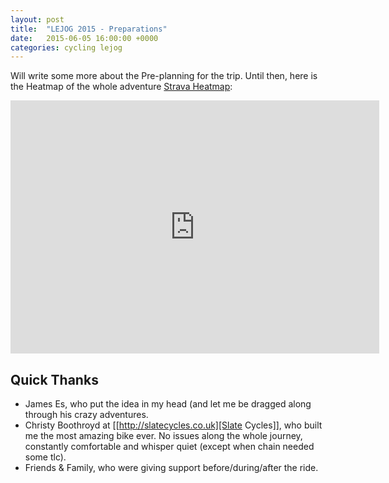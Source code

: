 ```yaml
---
layout: post
title:  "LEJOG 2015 - Preparations"
date:   2015-06-05 16:00:00 +0000
categories: cycling lejog
---
```


Will write some more about the Pre-planning for the trip. Until then, here is
the Heatmap of the whole adventure
[Strava Heatmap](https://www.strava.com/athletes/5681664/heatmaps/45d28579#5/55.67758/0.26367):
<iframe height='405' width='590' frameborder='0' allowtransparency='true'
	scrolling='no'
	src='https://www.strava.com/athletes/5681664/heatmaps/45d28579#5/55.67758/0.26367'>
</iframe>

Quick Thanks
------------

- James Es, who put the idea in my head (and let me be dragged along through
his crazy adventures.
- Christy Boothroyd at [[http://slatecycles.co.uk][Slate Cycles]], who built me
the most amazing bike ever. No issues along the whole journey, constantly
comfortable and whisper quiet (except when chain needed some tlc).
- Friends & Family, who were giving support before/during/after the ride.
